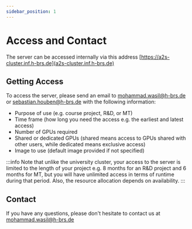 ```yaml
---
sidebar_position: 1
---
```


# Access and Contact
The server can be accessed internally via this address [https://a2s-cluster.inf.h-brs.de](a2s-cluster.inf.h-brs.de)

## Getting Access
To access the server, please send an email to <mohammad.wasil@h-brs.de> or <sebastian.houben@h-brs.de> with the following information:
* Purpose of use (e.g. course project, R&D, or MT)
* Time frame (how long you need the access e.g. the earliest and latest access)
* Number of GPUs required
* Shared or dedicated GPUs (shared means access to GPUs shared with other users, while dedicated means exclusive access)
* Image to use (default image provided if not specified)

:::info
Note that unlike the university cluster, your access to the server is limited to the length of your project e.g. 8 months for an R&D project and 6 months for MT, but you will have unlimited access in terms of runtime during that period. Also, the resource allocation depends on availability.
:::

## Contact
If you have any questions, please don't hesitate to contact us at <mohammad.wasil@h-brs.de>